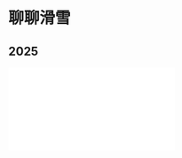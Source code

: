 # 聊聊滑雪


## 2025

<iframe src="//player.bilibili.com/player.html?isOutside=true&aid=113991351272161&bvid=BV1rrKLeQE7j&cid=28357560559&p=1" scrolling="no" border="0" frameborder="no" framespacing="0" allowfullscreen="true"></iframe>


